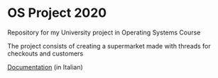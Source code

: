 # OS Project 2020
Repository for my University project in Operating Systems Course

The project consists of creating a supermarket made with threads for checkouts and customers

[Documentation](https://github.com/0xfederama/progetto-sol-2020/blob/master/progettosol-19-20.pdf) (in Italian)
